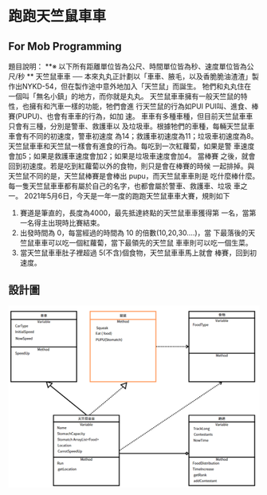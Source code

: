 # 跑跑天竺鼠車車 
## For Mob Programming 
題目說明：
**※ 以下所有距離單位皆為公尺、時間單位皆為秒、速度單位皆為公尺/秒 **
天竺鼠車車 ── 本來丸丸正計劃以「車車、腋毛，以及香脆脆油渣渣」製
作出NYKD-54，但在製作途中意外地加入「天竺鼠」而誕生。 牠們和丸丸住在
一個叫「無名小鎮」的地方，而你就是丸丸。 
天竺鼠車車擁有一般天竺鼠的特性，也擁有和汽車一樣的功能，牠們會進
行天竺鼠的行為如PUI PUI叫、進食、棒賽(PUPU)、也會有車車的行為，如加
速。 
車車有多種車種，但目前天竺鼠車車只會有三種，分別是警車、救護車以
及垃圾車。根據牠們的車種，每輛天竺鼠車車會有不同的初速度，警車初速度
為14；救護車初速度為11；垃圾車初速度為8。 
天竺鼠車車和天竺鼠一樣會有進食的行為。每吃到一次紅蘿蔔，如果是警
車速度會加5；如果是救護車速度會加2；如果是垃圾車速度會加4。 當棒賽
之後，就會回到初速度。若是吃到紅蘿蔔以外的食物，則只是會在棒賽的時候
一起排掉。與天竺鼠不同的是，天竺鼠棒賽是會棒出 pupu，而天竺鼠車車則是
吃什麼棒什麼。 
每一隻天竺鼠車車都有屬於自己的名字，也都會屬於警車、救護車、垃圾
車之一。 
2021年5月6日，今天是一年一度的跑跑天竺鼠車車大賽，規則如下 
1. 賽道是筆直的，長度為4000，最先抵達終點的天竺鼠車車獲得第
一名，當第一名得主出現時比賽結束。 
2. 出發時間為 0，每當經過的時間為 10 的倍數(10,20,30….)，當
下最落後的天竺鼠車車可以吃一個紅蘿蔔，當下最領先的天竺鼠
車車則可以吃一個生菜。 
3. 當天竺鼠車車肚子裡超過 5(不含)個食物，天竺鼠車車馬上就會
棒賽，回到初速度。 

## 設計圖
![設計圖](./設計圖.png)